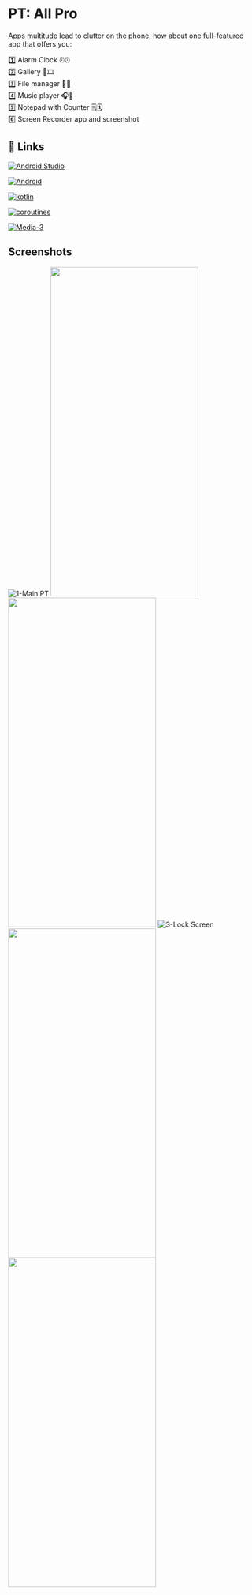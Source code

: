 # PT: All Pro

Apps multitude lead to clutter on the phone, how about one full-featured app that offers you:  

1️⃣ Alarm Clock ⏰⏰  
2️⃣ Gallery 🌄🎞️  
3️⃣ File manager 📁📂  
4️⃣ Music player 🎧🎼  
5️⃣ Notepad with Counter 🗒️🗓️  
6️⃣ Screen Recorder app and screenshot  

## 🔗 Links
[![Android Studio](https://img.shields.io/badge/Android%20Studio-3DDC84?style=flat-square&logo=Android%20Studio&logoColor=white)](https://developer.android.com/studio?gclid=EAIaIQobChMI1qTfxqPBgAMVloZoCR2AtArWEAAYASAAEgJ0IPD_BwE&gclsrc=aw.ds)

[![Android](https://img.shields.io/badge/Android-3DDC84?style=flat-square&logo=android&logoColor=white)](https://developer.android.com/)

[![kotlin](https://img.shields.io/badge/kotlin-1DA1F2?style=for-the-badge&logo=kotlin&logoColor=white)](https://kotlinlang.org/docs/)

[![coroutines](https://img.shields.io/badge/coroutines-f21d96?style=for-the-badge&logo=kotlin&logoColor=white)](https://kotlinlang.org/docs/coroutines-overview.html)

[![Media-3](https://img.shields.io/badge/Media%203-44A833?style=for-the-badge&logoColor=white)](https://developer.android.com/jetpack/androidx/releases/media3)

## Screenshots

![1-Main PT](https://github.com/OmAr-Kader/PT-All-Pro/assets/137582672/f7c1c4f8-bc78-4c63-88dd-2ec996982759)
<img src="https://github.com/OmAr-Kader/PT-All-Pro/assets/137582672/e5823e78-b42b-47df-b94e-77e4af5c6e63"  width="300" height="667"/>
<img src="https://github.com/OmAr-Kader/PT-All-Pro/assets/137582672/99b67399-8070-4c3b-a558-ce28c6c28874"  width="300" height="667"/>
![3-Lock Screen](https://github.com/OmAr-Kader/PT-All-Pro/assets/137582672/8c7850f3-441f-4ab1-bcdf-ee545edf6b8f)
<img src="https://github.com/OmAr-Kader/PT-All-Pro/assets/137582672/8787dc53-bfbd-4072-a1a7-25e637e2bb4e"  width="300" height="667"/>
<img src="https://github.com/OmAr-Kader/PT-All-Pro/assets/137582672/a6de2965-82e0-4c21-ac17-ba2fb01ba8a1"  width="300" height="667"/>
